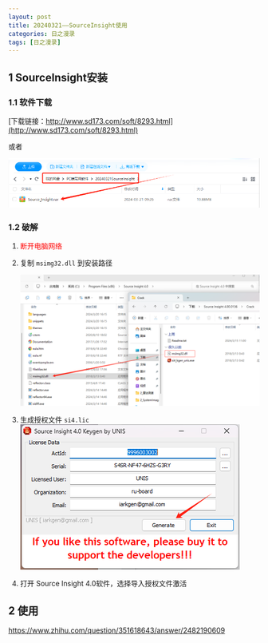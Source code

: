 ```yaml
---
layout: post
title: 20240321——SourceInsight使用
categories: 日之漫录
tags: [日之漫录]
---
```


## 1 SourceInsight安装

### 1.1 软件下载

[下载链接：http://www.sd173.com/soft/8293.html](http://www.sd173.com/soft/8293.html)

或者

![alt text](image.png)

### 1.2 破解

1. <font color='red'>断开电脑网络</font>

2.  复制 `msimg32.dll` 到安装路径
   
    ![alt text](image-1.png)

3.  生成授权文件 `si4.lic`
   ![alt text](image-2.png)

4.  打开 Source Insight 4.0软件，选择导入授权文件激活


## 2 使用

https://www.zhihu.com/question/351618643/answer/2482190609